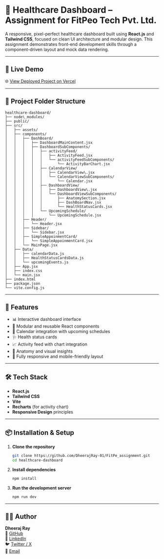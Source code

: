 # 🏥 Healthcare Dashboard – Assignment for FitPeo Tech Pvt. Ltd.

A responsive, pixel-perfect healthcare dashboard built using **React.js** and **Tailwind CSS**, focused on clean UI architecture and modular design. This assignment demonstrates front-end development skills through a component-driven layout and mock data rendering.

---

## 🔗 Live Demo

🌐 [View Deployed Project on Vercel](https://fit-peo-assignment-beige.vercel.app/)  

---

## 📁 Project Folder Structure

```
healthcare-dashboard/
├── node\_modules/
├── public/
├── src/
│   ├── assets/
│   ├── components/
│   │   ├── DashBoard/
│   │   │   ├── DashboardMainContent.jsx
│   │   │   ├── DashboardSubComponents/
│   │   │   │   ├── activityFeed/
│   │   │   │   │   ├── ActivityFeed.jsx
│   │   │   │   │   └── activityFeedSubComponents/
│   │   │   │   │       └── ActivityBarChart.jsx
│   │   │   │   ├── CalendarView/
│   │   │   │   │   ├── CalendarView\.jsx
│   │   │   │   │   └── CalendarViewSubComponents/
│   │   │   │   │       └── Calendar.jsx
│   │   │   │   ├── DashboardView/
│   │   │   │   │   ├── DashboardView\.jsx
│   │   │   │   │   └── DashboardViewSubComponents/
│   │   │   │   │       ├── AnatomySection.jsx
│   │   │   │   │       ├── DashBoardNav.jsx
│   │   │   │   │       └── HealthStatusCards.jsx
│   │   │   │   └── UpcomingSchedule/
│   │   │   │       └── UpcomingSchedule.jsx
│   │   ├── Header/
│   │   │   └── Header.jsx
│   │   ├── Sidebar/
│   │   │   └── Sidebar.jsx
│   │   ├── SimpleAppoinmentCard/
│   │   │   └── SimpleAppoinmentCard.jsx
│   │   └── MainPage.jsx
│   ├── Data/
│   │   ├── calendarData.js
│   │   ├── HealthStatusCardsData.js
│   │   └── upcomingEvents.js
│   ├── App.jsx
│   ├── index.css
│   └── main.jsx
├── index.html
├── package.json
└── vite.config.js

````

---

## 🚀 Features

- 📊 Interactive dashboard interface
- 🧩 Modular and reusable React components
- 📅 Calendar integration with upcoming schedules
- 🩺 Health status cards
- 📈 Activity feed with chart integration
- 🧠 Anatomy and visual insights
- 📱 Fully responsive and mobile-friendly layout

---

## 🛠️ Tech Stack

- **React.js**
- **Tailwind CSS**
- **Vite**
- **Recharts** (for activity chart)
- **Responsive Design** principles

---

## 📦 Installation & Setup

1. **Clone the repository**
   ```bash
   git clone https://github.com/DheerajRay-01/FitPe_assignment.git
   cd healthcare-dashboard


2. **Install dependencies**

   ```bash
   npm install
   ```

3. **Run the development server**

   ```bash
   npm run dev
   ```

---

## 👨‍💻 Author

**Dheeraj Ray**  
🔗 [GitHub](https://github.com/DheerajRay-01)  
💼 [LinkedIn](https://www.linkedin.com/in/dheeraj-ray-628853291/)  
🐦 [Twitter / X](https://x.com/DheerajRay2003)  
📧 [Email](mailto:dheerajray2003@gmail.com)



